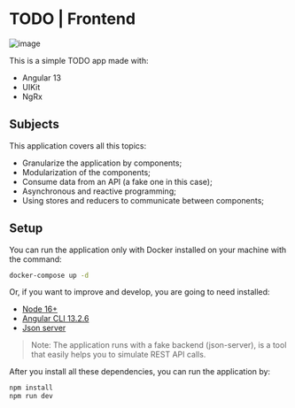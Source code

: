 # TODO | Frontend

![image](https://user-images.githubusercontent.com/40045069/198158621-1cb2c15d-a111-4d89-9593-cd87556c236e.png)

This is a simple TODO app made with:

* Angular 13
* UIKit
* NgRx

## Subjects

This application covers all this topics:

* Granularize the application by components;
* Modularization of the components;
* Consume data from an API (a fake one in this case);
* Asynchronous and reactive programming;
* Using stores and reducers to communicate between components;

## Setup

You can run the application only with Docker installed on your machine with the command:

```bash
docker-compose up -d
```

Or, if you want to improve and develop, you are going to need installed:

* [Node 16+](https://nodejs.org/en/)
* [Angular CLI 13.2.6](https://www.npmjs.com/package/@angular/cli)
* [Json server](https://www.npmjs.com/package/json-server)

>Note: The application runs with a fake backend (json-server), is a tool that easily helps you
>to simulate REST API calls.

After you install all these dependencies, you can run the application by:

```bash
npm install
npm run dev
```
